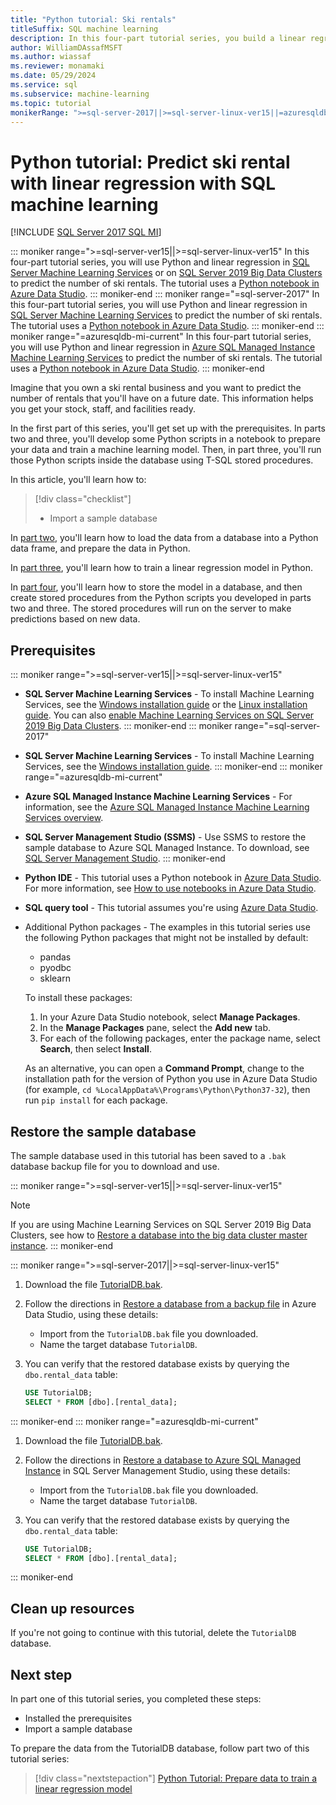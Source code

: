 ```yaml
---
title: "Python tutorial: Ski rentals"
titleSuffix: SQL machine learning
description: In this four-part tutorial series, you build a linear regression model in Python to predict ski rentals with SQL machine learning.
author: WilliamDAssafMSFT
ms.author: wiassaf
ms.reviewer: monamaki
ms.date: 05/29/2024
ms.service: sql
ms.subservice: machine-learning
ms.topic: tutorial
monikerRange: ">=sql-server-2017||>=sql-server-linux-ver15||=azuresqldb-mi-current"
---
```

# Python tutorial: Predict ski rental with linear regression with SQL machine learning
[!INCLUDE [SQL Server 2017 SQL MI](../../includes/applies-to-version/sqlserver2017-asdbmi.md)]

::: moniker range=">=sql-server-ver15||>=sql-server-linux-ver15"
In this four-part tutorial series, you will use Python and linear regression in [SQL Server Machine Learning Services](../sql-server-machine-learning-services.md) or on [SQL Server 2019 Big Data Clusters](../../big-data-cluster/machine-learning-services.md) to predict the number of ski rentals. The tutorial uses a [Python notebook in Azure Data Studio](../../azure-data-studio/notebooks/notebooks-guidance.md).
::: moniker-end
::: moniker range="=sql-server-2017"
In this four-part tutorial series, you will use Python and linear regression in [SQL Server Machine Learning Services](../sql-server-machine-learning-services.md) to predict the number of ski rentals. The tutorial uses a [Python notebook in Azure Data Studio](../../azure-data-studio/notebooks/notebooks-guidance.md).
::: moniker-end
::: moniker range="=azuresqldb-mi-current"
In this four-part tutorial series, you will use Python and linear regression in [Azure SQL Managed Instance Machine Learning Services](/azure/azure-sql/managed-instance/machine-learning-services-overview) to predict the number of ski rentals. The tutorial uses a [Python notebook in Azure Data Studio](../../azure-data-studio/notebooks/notebooks-guidance.md).
::: moniker-end

Imagine that you own a ski rental business and you want to predict the number of rentals that you'll have on a future date. This information helps you get your stock, staff, and facilities ready.

In the first part of this series, you'll get set up with the prerequisites. In parts two and three, you'll develop some Python scripts in a notebook to prepare your data and train a machine learning model. Then, in part three, you'll run those Python scripts inside the database using T-SQL stored procedures.

In this article, you'll learn how to:

> [!div class="checklist"]
> * Import a sample database

In [part two](python-ski-rental-linear-regression-prepare-data.md), you'll learn how to load the data from a database into a Python data frame, and prepare the data in Python.

In [part three](python-ski-rental-linear-regression-train-model.md), you'll learn how to train a linear regression model in Python.

In [part four](python-ski-rental-linear-regression-deploy-model.md), you'll learn how to store the model in a database, and then create stored procedures from the Python scripts you developed in parts two and three. The stored procedures will run on the server to make predictions based on new data.

## Prerequisites

::: moniker range=">=sql-server-ver15||>=sql-server-linux-ver15"
- **SQL Server Machine Learning Services** - To install Machine Learning Services, see the [Windows installation guide](../install/sql-machine-learning-services-windows-install.md) or the [Linux installation guide](../../linux/sql-server-linux-setup-machine-learning.md?toc=%2Fsql%2Fmachine-learning%2Ftoc.json). You can also [enable Machine Learning Services on SQL Server 2019 Big Data Clusters](../../big-data-cluster/machine-learning-services.md).
::: moniker-end
::: moniker range="=sql-server-2017"
- **SQL Server Machine Learning Services** - To install Machine Learning Services, see the [Windows installation guide](../install/sql-machine-learning-services-windows-install.md). 
::: moniker-end
::: moniker range="=azuresqldb-mi-current"
- **Azure SQL Managed Instance Machine Learning Services** - For information, see the [Azure SQL Managed Instance Machine Learning Services overview](/azure/azure-sql/managed-instance/machine-learning-services-overview).

- **SQL Server Management Studio (SSMS)** - Use SSMS to restore the sample database to Azure SQL Managed Instance. To download, see [SQL Server Management Studio](../../ssms/download-sql-server-management-studio-ssms.md).
::: moniker-end

- **Python IDE** - This tutorial uses a Python notebook in [Azure Data Studio](../../azure-data-studio/what-is-azure-data-studio.md). For more information, see [How to use notebooks in Azure Data Studio](../../azure-data-studio/notebooks/notebooks-guidance.md).

- **SQL query tool** - This tutorial assumes you're using [Azure Data Studio](../../azure-data-studio/what-is-azure-data-studio.md).

- Additional Python packages - The examples in this tutorial series use the following Python packages that might not be installed by default:

  * pandas
  * pyodbc
  * sklearn

  To install these packages:
  1. In your Azure Data Studio notebook, select **Manage Packages**.
  1. In the **Manage Packages** pane, select the **Add new** tab.
  1. For each of the following packages, enter the package name, select **Search**, then select **Install**.

  As an alternative, you can open a **Command Prompt**, change to the installation path for the version of Python you use in Azure Data Studio (for example, `cd %LocalAppData%\Programs\Python\Python37-32`), then run `pip install` for each package.

## Restore the sample database

The sample database used in this tutorial has been saved to a `.bak` database backup file for you to download and use.

::: moniker range=">=sql-server-ver15||>=sql-server-linux-ver15"
> [!NOTE]
> If you are using Machine Learning Services on SQL Server 2019 Big Data Clusters, see how to [Restore a database into the big data cluster master instance](../../big-data-cluster/data-ingestion-restore-database.md).
::: moniker-end

::: moniker range=">=sql-server-2017||>=sql-server-linux-ver15"
1. Download the file [TutorialDB.bak](https://aka.ms/TutorialDB_bak).

1. Follow the directions in [Restore a database from a backup file](../../azure-data-studio/tutorial-backup-restore-sql-server.md#restore-a-database-from-a-backup-file) in Azure Data Studio, using these details:

   * Import from the `TutorialDB.bak` file you downloaded.
   * Name the target database `TutorialDB`.

1. You can verify that the restored database exists by querying the `dbo.rental_data` table:

   ```sql
   USE TutorialDB;
   SELECT * FROM [dbo].[rental_data];
   ```

::: moniker-end
::: moniker range="=azuresqldb-mi-current"
1. Download the file [TutorialDB.bak](https://aka.ms/TutorialDB_bak).

1. Follow the directions in [Restore a database to Azure SQL Managed Instance](/azure/sql-database/sql-database-managed-instance-get-started-restore) in SQL Server Management Studio, using these details:

   * Import from the `TutorialDB.bak` file you downloaded.
   * Name the target database `TutorialDB`.

1. You can verify that the restored database exists by querying the `dbo.rental_data` table:

   ```sql
   USE TutorialDB;
   SELECT * FROM [dbo].[rental_data];
   ```
::: moniker-end

## Clean up resources

If you're not going to continue with this tutorial, delete the `TutorialDB` database.

## Next step

In part one of this tutorial series, you completed these steps:

* Installed the prerequisites
* Import a sample database

To prepare the data from the TutorialDB database, follow part two of this tutorial series:

> [!div class="nextstepaction"]
> [Python Tutorial: Prepare data to train a linear regression model](python-ski-rental-linear-regression-prepare-data.md)
